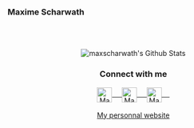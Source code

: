 ### Maxime Scharwath
<br>
<br>

<p align="center">
<img align="center" src="https://github-readme-stats.vercel.app/api?username=maxscharwath&&show_icons=true&theme=dark&count_private=true" alt="maxscharwath's Github Stats">
</p>  

<div align="center">
  <h3 align="center">Connect with me</h3>
<p align="center">
 <a href="https://linkedin.com/in/MaximeScharwath" target="blank">
  <img align="center" alt="Maxime Scharwath's LinkedIn" width="30px" src="https://www.vectorlogo.zone/logos/linkedin/linkedin-icon.svg" /> &nbsp; &nbsp;
 </a>
 <a href="https://www.instagram.com/maxscharwath/" target="blank">
  <img align="center" alt="Maxime Scharwath's Instagram" width="30px" src="https://www.vectorlogo.zone/logos/instagram/instagram-icon.svg" /> &nbsp; &nbsp;
 </a>
 <a href="https://twitter.com/maximescharwath" target="blank">
  <img align="center" alt="Maxime Scharwath's Twitter" width="30px" src="https://www.vectorlogo.zone/logos/twitter/twitter-icon.svg" /> &nbsp; &nbsp;
 </a>
  
  <br/>
  <br/>
  <a href="https://maxime.scharwath.ch"> My personnal website<br/>
</p>
